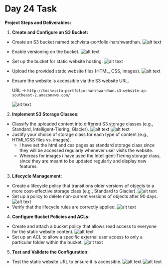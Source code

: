 # Day 24 Task

**Project Steps and Deliverables:**

1. **Create and Configure an S3 Bucket:**
 - Create an S3 bucket named techvista-portfolio-harshwardhan.
![alt text](<img/Screenshot from 2024-08-13 15-12-58.png>) 
 - Enable versioning on the bucket.
![alt text](<img/Screenshot from 2024-08-13 15-13-15.png>)
 - Set up the bucket for static website hosting.
![alt text](<img/Screenshot from 2024-08-13 15-36-06.png>)
 - Upload the provided static website files (HTML, CSS, images).
![alt text](<img/Screenshot from 2024-08-13 15-35-40.png>)
 - Ensure the website is accessible via the S3 website URL.

    URL -> `http://techvista-portfolio-harshwardhan.s3-website-ap-southeast-2.amazonaws.com/`

    ![alt text](<img/Screenshot from 2024-08-13 15-37-57.png>)

2. **Implement S3 Storage Classes:**
 - Classify the uploaded content into different S3 storage classes (e.g., Standard, Intelligent-Tiering, Glacier).
![alt text](<img/Screenshot from 2024-08-13 15-44-38.png>) 
![alt text](<img/Screenshot from 2024-08-13 15-44-49.png>)
 - Justify your choice of storage class for each type of content (e.g., HTML/CSS files vs. images).
     - I have set the html and css pages as standard storage class since they will be accessed regularly whenever user visits the website.
     - Whereas for images i have used the Intelligent-Tiering storage class, since they are meant to be updated regularly and display new features.

3. **Lifecycle Management:**
 - Create a lifecycle policy that transitions older versions of objects to a more cost-effective storage class (e.g., Standard to Glacier).
![alt text](<img/Screenshot from 2024-08-13 16-23-43.png>)
 - Set up a policy to delete non-current versions of objects after 90 days.
![alt text](<img/Screenshot from 2024-08-13 16-23-40.png>) 
 - Verify that the lifecycle rules are correctly applied.
![alt text](<img/Screenshot from 2024-08-13 16-22-25.png>) 

4. **Configure Bucket Policies and ACLs:**
 - Create and attach a bucket policy that allows read access to everyone for the static website content.
![alt text](<img/Screenshot from 2024-08-13 15-37-15.png>)
 - Set up an ACL to allow a specific external user access to only a particular folder within the bucket.
![alt text](<img/Screenshot from 2024-08-13 16-01-49.png>)

5. **Test and Validate the Configuration:**
 - Test the static website URL to ensure it is accessible.
![alt text](<img/Screenshot from 2024-08-13 15-37-57.png>)
![alt text](<img/Screenshot from 2024-08-13 15-58-34.png>)
